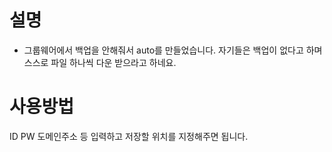 # 설명

- 그룹웨어에서 백업을 안해줘서 auto를 만들었습니다. 자기들은 백업이 없다고 하며 스스로 파일 하나씩 다운 받으라고 하네요.

# 사용방법

ID
PW
도메인주소 등 입력하고 저장할 위치를 지정해주면 됩니다.

